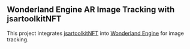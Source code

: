 ## Wonderland Engine AR Image Tracking with jsartoolkitNFT

This project integrates [jsartoolkitNFT](https://github.com/webarkit/jsartoolkitNFT) into
[Wonderland Engine](https://wonderlandengine.com/) for image tracking.

